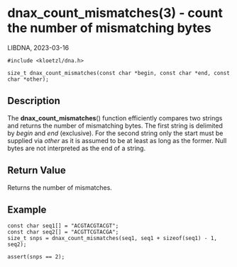 # dnax_count_mismatches(3) - count the number of mismatching bytes

LIBDNA, 2023-03-16

    #include <kloetzl/dna.h>
    
    size_t dnax_count_mismatches(const char *begin, const char *end, const char *other);


## Description

The **dnax_count_mismatches**() function efficiently compares two strings and returns the number of mismatching bytes. The first string is delimited by _begin_ and _end_ (exclusive). For the second string only the start must be supplied via _other_ as it is assumed to be at least as long as the former. Null bytes are not interpreted as the end of a string.


## Return Value

Returns the number of mismatches.


## Example

    const char seq1[] = "ACGTACGTACGT";
    const char seq2[] = "ACGTTCGTACGA";
    size_t snps = dnax_count_mismatches(seq1, seq1 + sizeof(seq1) - 1, seq2);

    assert(snps == 2);
